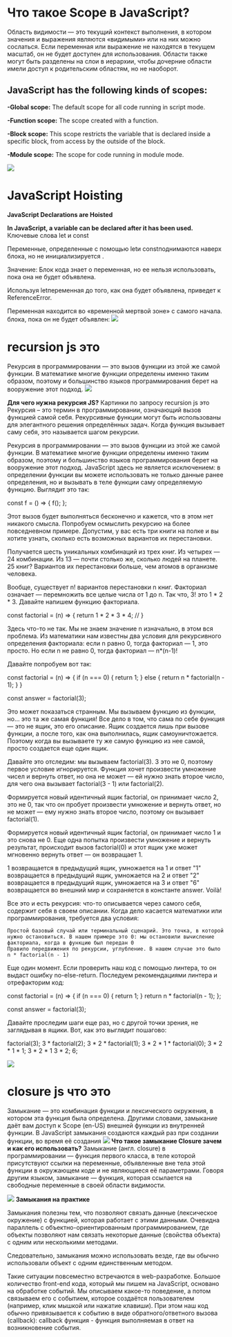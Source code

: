 # Что такое Scope в JavaScript?
Область видимости — это текущий контекст выполнения, в котором значения и выражения
являются «видимыми» или на них можно сослаться. Если переменная или выражение не находятся в текущем
масштаб, он не будет доступен для использования. Области также могут быть разделены на слои в иерархии,
чтобы дочерние области имели доступ к родительским областям, но не наоборот.

## JavaScript has the following kinds of scopes:

**-Global scope:** The default scope for all code running in script mode.


**-Function scope:** The scope created with a function.


**-Block scope:** This scope restricts the variable that is declared
inside a specific block, from access by the outside of the block.



**-Module scope:** The scope for code running in module mode.

![](/function-scope.png "")





# JavaScript Hoisting

**JavaScript Declarations are Hoisted**

**In JavaScript, a variable can be declared after it has been used.**
Ключевые слова let и const

Переменные, определенные с помощью letи constподнимаются наверх блока, но не инициализируется .

Значение: Блок кода знает о переменная, но ее нельзя использовать, пока она не будет объявлена.

Используя letпеременная до того, как она будет объявлена, приведет к ReferenceError.

Переменная находится во «временной мертвой зоне» с самого начала. блока, пока он не будет объявлен: 
![](/1627537525920.png "")



 # recursion js это


Рекурсия в программировании — это вызов функции из этой же самой функции. В математике многие функции определены именно таким образом, поэтому и большинство языков программирования берет на вооружение этот подход.
![](/recursion-1.png "")

**Для чего нужна рекурсия JS?**
Картинки по запросу recursion js это
Рекурсия – это термин в программировании, означающий вызов функцией самой себя. Рекурсивные функции могут быть использованы для элегантного решения определённых задач. Когда функция вызывает саму себя, это называется шагом рекурсии.

Рекурсия в программировании — это вызов функции из этой же самой функции. В математике многие функции определены именно таким образом, поэтому и большинство языков программирования берет на вооружение этот подход. JavaScript здесь не является исключением: в определении функции вы можете использовать не только данные ранее определения, но и вызывать в теле функции саму определяемую функцию. Выглядит это так:

const f = () => {
  f();
};

Этот вызов будет выполняться бесконечно и кажется, что в этом нет никакого смысла. Попробуем осмыслить рекурсию на более повседневном примере. Допустим, у вас есть три книги на полке и вы хотите узнать, сколько есть возможных вариантов их перестановки.

Получается шесть уникальных комбинаций из трех книг. Из четырех — 24 комбинации. Из 13 — почти столько же, сколько людей на планете. 25 книг? Вариантов их перестановки больше, чем атомов в организме человека.

Вообще, существует n! вариантов перестановки n книг. Факториал означает — перемножить все целые числа от 1 до n. Так что, 3! это 1 * 2 * 3. Давайте напишем функцию факториала.

const factorial = (n) => {
  return 1 * 2 * 3 * 4; //
}

Здесь что-то не так. Мы не знаем значение n изначально, в этом вся проблема. Из математики нам известны два условия для рекурсивного определения факториала: если n равно 0, тогда факториал — 1, это просто. Но если n не равно 0, тогда факториал — n*(n-1)!

Давайте попробуем вот так:

const factorial = (n) => {
  if (n === 0) {
    return 1;
  }
  else {
    return n * factorial(n - 1);
  }
}

const answer = factorial(3);

Это может показаться странным. Мы вызываем функцию из функции, но… это та же самая функция! Все дело в том, что сама по себе функция — это не ящик, это его описание. Ящик создается лишь при вызове функции, а после того, как она выполнилась, ящик самоуничтожается. Поэтому когда вы вызываете ту же самую функцию из нее самой, просто создается еще один ящик.

Давайте это отследим: мы вызываем factorial(3). 3 это не 0, поэтому первое условие игнорируется. Функция хочет произвести умножение чисел и вернуть ответ, но она не может — ей нужно знать второе число, для чего она вызывает factorial(3 - 1) или factorial(2).

Формируется новый идентичный ящик factorial, он принимает число 2, это не 0, так что он пробует произвести умножение и вернуть ответ, но не может — ему нужно знать второе число, поэтому он вызывает factorial(1).

Формируется новый идентичный ящик factorial, он принимает число 1 и это снова не 0. Еще одна попытка произвести умножение и вернуть результат, происходит вызов factorial(0) и этот ящик уже может мгновенно вернуть ответ — он возвращает 1.

1 возвращается в предыдущий ящик, умножается на 1 и ответ "1" возвращается в предыдущий ящик, умножается на 2 и ответ "2" возвращается в предыдущий ящик, умножается на 3 и ответ "6" возвращается во внешний мир и сохраняется в константе answer. Voilà!

Все это и есть рекурсия: что-то описывается через самого себя, содержит себя в своем описании. Когда дело касается математики или программирования, требуется два условия:

    Простой базовый случай или терминальный сценарий. Это точка, в которой нужно остановиться. В нашем примере это 0: мы остановили вычисление факториала, когда в функцию был передан 0
    Правило передвижения по рекурсии, углубление. В нашем случае это было n * factorial(n - 1)

Еще один момент. Если проверить наш код с помощью линтера, то он выдаст ошибку no-else-return. Последуем рекомендациями линтера и отрефакторим код:

const factorial = (n) => {
  if (n === 0) {
    return 1;
  }
  return n * factorial(n - 1);
};

const answer = factorial(3);

Давайте проследим шаги еще раз, но с другой точки зрения, не заглядывая в ящики. Вот, как это выглядит пошагово:

factorial(3);
3 * factorial(2);
3 * 2 * factorial(1);
3 * 2 * 1 * factorial(0);
3 * 2 * 1 * 1;
3 * 2 * 1
3 * 2;
6;

![](/recursion-pow.svg "")












  # closure js что это

Замыкание — это комбинация функции и лексического окружения, в котором эта функция была определена. Другими словами, замыкание даёт вам доступ к Scope (en-US) внешней функции из внутренней функции. В JavaScript замыкания создаются каждый раз при создании функции, во время её создания
![](/lexical-search-order.svg "")
**Что такое замыкание Closure зачем и как его использовать?**
Замыкание (англ. closure) в программировании — функция первого класса, в теле которой присутствуют ссылки на переменные, объявленные вне тела этой функции в окружающем коде и не являющиеся её параметрами. Говоря другим языком, замыкание — функция, которая ссылается на свободные переменные в своей области видимости.

![](/lexical-environment-simple.svg"")
 **Замыкания на практике**

Замыкания полезны тем, что позволяют связать данные (лексическое окружение) с функцией, которая работает с этими данными. Очевидна параллель с объектно-ориентированным программированием, где объекты позволяют нам связать некоторые данные (свойства объекта) с одним или несколькими методами.

Следовательно, замыкания можно использовать везде, где вы обычно использовали объект с одним единственным методом.

Такие ситуации повсеместно встречаются в web-разработке. Большое количество front-end кода, который мы пишем на JavaScript, основано на обработке событий. Мы описываем какое-то поведение, а потом связываем его с событием, которое создаётся пользователем (например, клик мышкой или нажатие клавиши). При этом наш код обычно привязывается к событию в виде обратного/ответного вызова (callback): callback функция - функция выполняемая в ответ на возникновение события.







